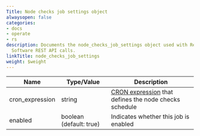 ```yaml
---
Title: Node checks job settings object
alwaysopen: false
categories:
- docs
- operate
- rs
description: Documents the node_checks_job_settings object used with Redis Enterprise
  Software REST API calls.
linkTitle: node_checks_job_settings
weight: $weight
---
```


| Name | Type/Value | Description |
|------|------------|-------------|
| cron_expression | string | [CRON expression](https://en.wikipedia.org/wiki/Cron#CRON_expression) that defines the node checks schedule |
| enabled | boolean (default: true) | Indicates whether this job is enabled |
